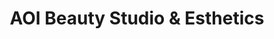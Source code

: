---
title: "AOI Beauty Studio & Esthetics"
url: /vancouver/aoi-beauty-studio-and-esthetics/
shop: hairdresser
---